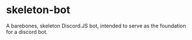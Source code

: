 # skeleton-bot
A barebones, skeleton Discord.JS bot, intended to serve as the foundation for a discord bot.
